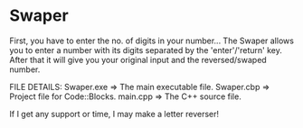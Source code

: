 # Swaper
First, you have to enter the no. of digits in your number...
The Swaper allows you to enter a number with its digits separated by the 'enter'/'return' key.
After that it will give you your original input and the reversed/swaped number.

FILE DETAILS:
Swaper.exe => The main executable file.
Swaper.cbp => Project file for Code::Blocks.
main.cpp => The C++ source file.

If I get any support or time, I may make a letter reverser!
